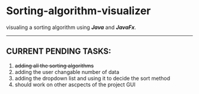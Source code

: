 # Sorting-algorithm-visualizer


visualing a sorting algorithm using <i><Strong>Java</Strong></i> and <i><Strong>JavaFx</Strong></i>.<br/>



---

## CURRENT PENDING TASKS:
1. <strike> adding all the sorting algorithms </strike> <br/>
2. adding the user changable number of data <br/>
3. adding the dropdown list and using it to decide the sort method <br/>
4. should work on other ascpects of the project GUI
